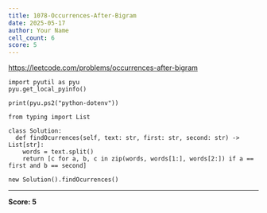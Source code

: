 ```yaml
---
title: 1078-Occurrences-After-Bigram
date: 2025-05-17
author: Your Name
cell_count: 6
score: 5
---
```


https://leetcode.com/problems/occurrences-after-bigram


```
import pyutil as pyu
pyu.get_local_pyinfo()
```


```
print(pyu.ps2("python-dotenv"))
```


```
from typing import List
```


```
class Solution:
  def findOcurrences(self, text: str, first: str, second: str) -> List[str]:
    words = text.split()
    return [c for a, b, c in zip(words, words[1:], words[2:]) if a == first and b == second]
```


```
new Solution().findOcurrences()
```


---
**Score: 5**